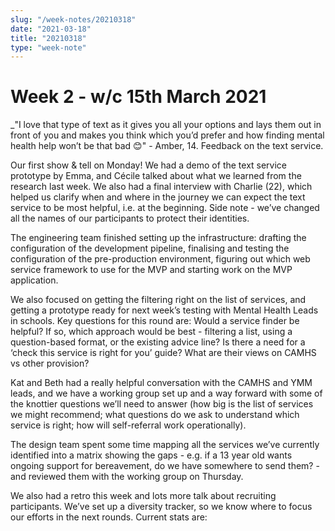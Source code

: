 ```yaml
---
slug: "/week-notes/20210318"
date: "2021-03-18"
title: "20210318"
type: "week-note"
---
```

# Week 2 -  w/c 15th March 2021

_"I love that type of text as it gives you all your options and lays them out in front of you and makes you think which you’d prefer and how finding mental health help won’t be that bad 😊" - Amber, 14. Feedback on the text service.

Our first show & tell on Monday! We had a demo of the text service prototype by Emma, and Cécile talked about what we learned from the research last week. We also had a final interview with Charlie (22), which helped us clarify when and where in the journey we can expect the text service to be most helpful, i.e. at the beginning. Side note - we’ve changed all the names of our participants to protect their identities. 

The engineering team finished setting up the infrastructure: drafting the configuration of the development pipeline, finalising and testing the configuration of the pre-production environment, figuring out which web service framework to use for the MVP and starting work on the MVP application.

We also focused on getting the filtering right on the list of services, and getting a prototype ready for next week’s testing with Mental Health Leads in schools. Key questions for this round are:
Would a service finder be helpful? 
If so, which approach would be best - filtering a list, using a question-based format, or the existing advice line?
Is there a need for a ‘check this service is right for you’ guide?
What are their views on CAMHS vs other provision?

Kat and Beth had a really helpful conversation with the CAMHS and YMM leads, and we have a working group set up and a way forward with some of the knottier questions we’ll need to answer (how big is the list of services we might recommend; what questions do we ask to understand which service is right; how will self-referral work operationally). 

The design team spent some time mapping all the services we’ve currently identified into a matrix showing the gaps - e.g. if a 13 year old wants ongoing support for bereavement, do we have somewhere to send them?  - and reviewed them with the working group on Thursday.

We also had a retro this week and lots more talk about recruiting participants. We’ve set up a diversity tracker, so we know where to focus our efforts in the next rounds. Current stats are:
